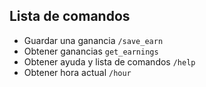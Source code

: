 ## Lista de comandos

* Guardar una ganancia `/save_earn`
* Obtener ganancias `get_earnings`
* Obtener ayuda y lista de comandos  `/help`
* Obtener hora actual `/hour`